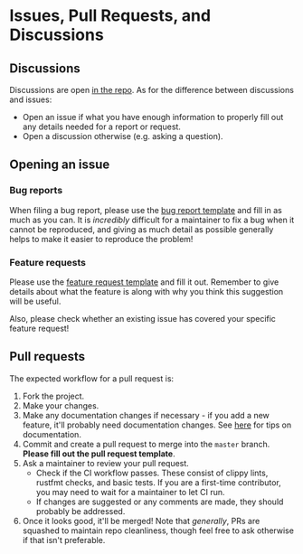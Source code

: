# Issues, Pull Requests, and Discussions

## Discussions

Discussions are open [in the repo](https://github.com/ClementTsang/bottom/discussions). As for the difference between discussions and issues:

- Open an issue if what you have enough information to properly fill out any details needed for a report or request.
- Open a discussion otherwise (e.g. asking a question).

## Opening an issue

### Bug reports

When filing a bug report, please use the [bug report template](https://github.com/ClementTsang/bottom/issues/new?assignees=&labels=bug&template=bug_report.md&title=) and fill in as much as you can. It is _incredibly_ difficult for a maintainer to fix a bug when it cannot be reproduced, and giving as much detail as possible generally helps to make it easier to reproduce the problem!

### Feature requests

Please use the [feature request template](https://github.com/ClementTsang/bottom/issues/new?assignees=&labels=feature&template=feature_request.md&title=) and fill it out. Remember to give details about what the feature is along with why you think this suggestion will be useful.

Also, please check whether an existing issue has covered your specific feature request!

## Pull requests

The expected workflow for a pull request is:

1. Fork the project.
2. Make your changes.
3. Make any documentation changes if necessary - if you add a new feature, it'll probably need documentation changes. See [here](./documentation.md) for tips on documentation.
4. Commit and create a pull request to merge into the `master` branch. **Please fill out the pull request template**.
5. Ask a maintainer to review your pull request.
   - Check if the CI workflow passes. These consist of clippy lints, rustfmt checks, and basic tests. If you are a
     first-time contributor, you may need to wait for a maintainer to let CI run.
   - If changes are suggested or any comments are made, they should probably be addressed.
6. Once it looks good, it'll be merged! Note that _generally_, PRs are squashed to maintain repo cleanliness, though
   feel free to ask otherwise if that isn't preferable.
